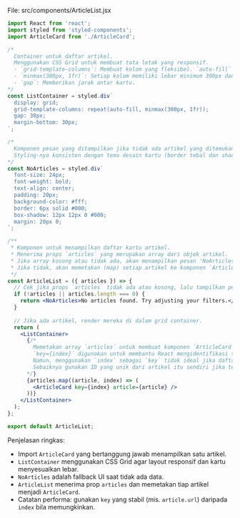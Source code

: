 File: src/components/ArticleList.jsx

```jsx
import React from 'react';
import styled from 'styled-components';
import ArticleCard from './ArticleCard';

/* 
  Container untuk daftar artikel.
  Menggunakan CSS Grid untuk membuat tata letak yang responsif.
  - `grid-template-columns`: Membuat kolom yang fleksibel. `auto-fill` akan mengisi baris dengan sebanyak mungkin kolom yang muat.
  - `minmax(300px, 1fr)`: Setiap kolom memiliki lebar minimum 300px dan lebar maksimum 1fr (fractional unit, yaitu bagian dari ruang yang tersedia).
  - `gap`: Memberikan jarak antar kartu.
*/
const ListContainer = styled.div`
  display: grid;
  grid-template-columns: repeat(auto-fill, minmax(300px, 1fr));
  gap: 30px;
  margin-bottom: 30px;
`;

/* 
  Komponen pesan yang ditampilkan jika tidak ada artikel yang ditemukan.
  Styling-nya konsisten dengan tema desain kartu (border tebal dan shadow).
*/
const NoArticles = styled.div`
  font-size: 24px;
  font-weight: bold;
  text-align: center;
  padding: 20px;
  background-color: #fff;
  border: 6px solid #000;
  box-shadow: 12px 12px 0 #000;
  margin: 20px 0;
`;

/**
 * Komponen untuk menampilkan daftar kartu artikel.
 * Menerima props `articles` yang merupakan array dari objek artikel.
 * Jika array kosong atau tidak ada, akan menampilkan pesan 'NoArticles'.
 * Jika tidak, akan memetakan (map) setiap artikel ke komponen `ArticleCard`.
 */
const ArticleList = ({ articles }) => {
  // Cek jika props `articles` tidak ada atau kosong, lalu tampilkan pesan.
  if (!articles || articles.length === 0) {
    return <NoArticles>No articles found. Try adjusting your filters.</NoArticles>;
  }
  
  // Jika ada artikel, render mereka di dalam grid container.
  return (
    <ListContainer>
      {/* 
        Memetakan array `articles` untuk membuat komponen `ArticleCard` untuk setiap item.
        `key={index}` digunakan untuk membantu React mengidentifikasi setiap item dalam daftar.
        Namun, menggunakan `index` sebagai `key` tidak ideal jika daftar bisa berubah (ditambah, diurutkan, atau dihapus).
        Sebaiknya gunakan ID yang unik dari artikel itu sendiri jika tersedia (misalnya, `article.url`).
      */}
      {articles.map((article, index) => (
        <ArticleCard key={index} article={article} />
      ))}
    </ListContainer>
  );
};

export default ArticleList;
```

Penjelasan ringkas:
- Import `ArticleCard` yang bertanggung jawab menampilkan satu artikel.
- `ListContainer` menggunakan CSS Grid agar layout responsif dan kartu menyesuaikan lebar.
- `NoArticles` adalah fallback UI saat tidak ada data.
- `ArticleList` menerima prop `articles` dan memetakan tiap artikel menjadi `ArticleCard`.
- Catatan performa: gunakan `key` yang stabil (mis. `article.url`) daripada `index` bila memungkinkan.
